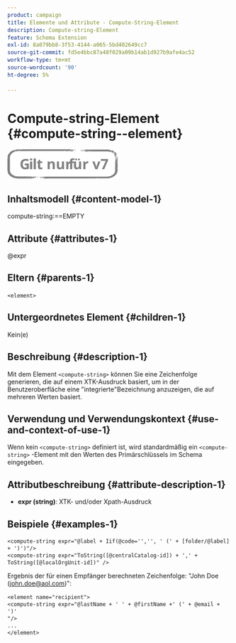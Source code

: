 ```yaml
---
product: campaign
title: Elemente und Attribute - Compute-String-Element
description: Compute-string-Element
feature: Schema Extension
exl-id: 8a079bb8-3f53-4144-a065-5bd402649cc7
source-git-commit: fd5e4bbc87a48f029a09b14ab1d927b9afe4ac52
workflow-type: tm+mt
source-wordcount: '90'
ht-degree: 5%

---
```


# Compute-string-Element {#compute-string--element}

![](../../../assets/v7-only.svg)

## Inhaltsmodell {#content-model-1}

compute-string:==EMPTY

## Attribute {#attributes-1}

@expr

## Eltern {#parents-1}

`<element>`

## Untergeordnetes Element {#children-1}

Kein(e)

## Beschreibung {#description-1}

Mit dem Element `<compute-string>` können Sie eine Zeichenfolge generieren, die auf einem XTK-Ausdruck basiert, um in der Benutzeroberfläche eine &quot;integrierte&quot;Bezeichnung anzuzeigen, die auf mehreren Werten basiert.

## Verwendung und Verwendungskontext {#use-and-context-of-use-1}

Wenn kein `<compute-string>` definiert ist, wird standardmäßig ein `<compute-string>` -Element mit den Werten des Primärschlüssels im Schema eingegeben.

## Attributbeschreibung {#attribute-description-1}

* **expr (string)**: XTK- und/oder Xpath-Ausdruck

## Beispiele {#examples-1}

```
<compute-string expr="@label + Iif(@code='','', ' (' + [folder/@label] + ')')"/>  
<compute-string expr="ToString([@centralCatalog-id]) + ',' + ToString([@localOrgUnit-id])" />
```

Ergebnis der für einen Empfänger berechneten Zeichenfolge: &quot;John Doe (john.doe@aol.com)&quot;:

```
<element name="recipient">
<compute-string expr="@lastName + ' ' + @firstName +' (' + @email + ')'
"/>
...
</element>
```
